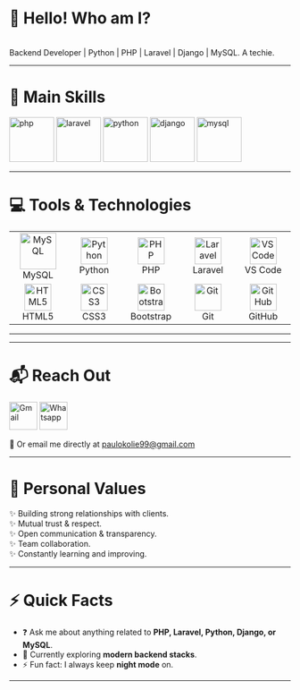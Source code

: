 <!--suppress HtmlDeprecatedAttribute -->

# 👋 Hello! Who am I?  

<div>
  <br/> Backend Developer | Python | PHP | Laravel | Django | MySQL. A techie.<br/>
</div>

---

# 🚀 Main Skills  

<a href="https://www.php.net/manual/en/index.php"><img src="https://skillicons.dev/icons?i=php" alt="php" height="80" title="PHP documentation"></a>
<a href="https://laravel.com/"><img src="https://skillicons.dev/icons?i=laravel" alt="laravel" height="80" title="Laravel documentation"></a>
<a href="https://www.python.org/"><img src="https://skillicons.dev/icons?i=python" alt="python" height="80" title="Python documentation"></a>
<a href="https://www.djangoproject.com/"><img src="https://skillicons.dev/icons?i=django" alt="django" height="80" title="Django documentation"></a>
<a href="https://www.mysql.com/"><img src="https://techstack-generator.vercel.app/mysql-icon.svg" alt="mysql" height="80" title="MySQL"></a>

---

# 💻 Tools & Technologies  

<table align="center">
  <tr>
    <td align="center" width="96">
      <img src="https://techstack-generator.vercel.app/mysql-icon.svg" alt="MySQL" width="65" height="65" />
      <br>MySQL
    </td>
  <!--  <td align="center" width="96">
      <img src="https://techstack-generator.vercel.app/ts-icon.svg" alt="TypeScript" width="65" height="65" />
      <br>TypeScript-->
    </td>
    <td align="center" width="96">
      <img src="https://skillicons.dev/icons?i=python" width="48" height="48" alt="Python" />
      <br>Python
    </td>
    <td align="center" width="96">
      <img src="https://skillicons.dev/icons?i=php" width="48" height="48" alt="PHP" />
      <br>PHP
    </td>
    <td align="center" width="96">
      <img src="https://skillicons.dev/icons?i=laravel" width="48" height="48" alt="Laravel" />
      <br>Laravel
    </td>
    <td align="center" width="96">
      <img src="https://skillicons.dev/icons?i=vscode" width="48" height="48" alt="VS Code" />
      <br>VS Code
    </td>
  </tr>
  <tr>
    <td align="center" width="96">
      <img src="https://skillicons.dev/icons?i=html" width="48" height="48" alt="HTML5" />
      <br>HTML5
    </td>
    <td align="center" width="96">
      <img src="https://skillicons.dev/icons?i=css" width="48" height="48" alt="CSS3" />
      <br>CSS3
    </td>
    <td align="center" width="96">
      <img src="https://skillicons.dev/icons?i=bootstrap" width="48" height="48" alt="Bootstrap" />
      <br>Bootstrap
    </td>
    <td align="center" width="96">
      <img src="https://skillicons.dev/icons?i=git" width="48" height="48" alt="Git" />
      <br>Git
    </td>
    <td align="center" width="96">
      <img src="https://skillicons.dev/icons?i=github" width="48" height="48" alt="GitHub" />
      <br>GitHub
    </td>
  </tr>
</table>

---

<!--# 📈 Stats & Contributions  

<p align="center">
  <a href="https://github.com/projecthanif?tab=repositories">
    <img src="https://github-readme-stats.vercel.app/api?username=projecthanif&theme=gotham&show_icons=true&hide_border=true&count_private=true" width="48%" />
  </a>
  <a href="https://github.com/projecthanif">
    <img src="https://github-readme-streak-stats.herokuapp.com?user=projecthanif&theme=gotham&hide_border=true" width="48%" />
  </a>
</p>

<p align="center">
  <a href="https://github.com/projecthanif?tab=achievements">
    <img src="https://github-profile-trophy.vercel.app/?username=projecthanif&theme=onestar&no-frame=true&column=3&row=2" width="60%" />
  </a>
</p> -->

---

# 📬 Reach Out  

<a href="mailto:paulokolie99@gmail.com"><img src="./assets/gmail.png" alt="Gmail" height="50" title="Send Email"></a>
<a href="https://wa.me/+2349033478955"><img src="./assets/whatsapp.jpeg" alt="Whatsapp" height="50" title="Send WhatsApp Message"></a>

📧 Or email me directly at paulokolie99@gmail.com

---

# 🌟 Personal Values  

✨ Building strong relationships with clients.  
✨ Mutual trust & respect.  
✨ Open communication & transparency.  
✨ Team collaboration.  
✨ Constantly learning and improving.  

---

# ⚡ Quick Facts  

- ❓ Ask me about anything related to **PHP, Laravel, Python, Django, or MySQL**.  
- 🌱 Currently exploring **modern backend stacks**.  
- ⚡ Fun fact: I always keep **night mode** on.  

---

